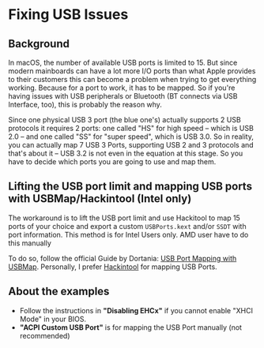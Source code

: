 # Fixing USB Issues

## Background

In macOS, the number of available USB ports is limited to 15. But since modern mainboards can have a lot more I/O ports than what Apple provides to their customers this can become a problem when trying to get everything working. Because for a port to work, it has to be mapped. So if you're having issues with USB peripherals or Bluetooth (BT connects via USB Interface, too), this is probably the reason why.

Since one physical USB 3 port (the blue one's) actually supports 2 USB protocols it requires 2 ports: one called "HS" for high speed – which is USB 2.0 – and one called "SS" for "super speed", which is USB 3.0. So in reality, you can actually map 7 USB 3 Ports, supporting USB 2 and 3 protocols and that's about it – USB 3.2 is not even in the equation at this stage. So you have to decide which ports you are going to use and map them.

## Lifting the USB port limit and mapping USB ports with USBMap/Hackintool (Intel only)

The workaround is to lift the USB port limit and use Hackitool to map 15 ports of your choice and export a custom `USBPorts.kext` and/or `SSDT` with port information. This method is for Intel Users only. AMD user have to do this manually

To do so, follow the official Guide by Dortania: [USB Port Mapping with USBMap](https://dortania.github.io/OpenCore-Post-Install/usb/system-preparation.html). Personally, I prefer [Hackintool](https://github.com/headkaze/Hackintool) for mapping USB Ports.

## About the examples

* Follow the instructions in **"Disabling EHCx"** if you cannot enable "XHCI Mode" in your BIOS.
* **"ACPI Custom USB Port"** is for mapping the USB Port manually (not recommended)
